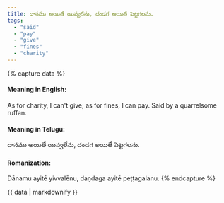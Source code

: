 ```yaml
---
title: దానము అయితే యివ్వలేను, దండగ అయితే పెట్టగలను.
tags:
  - "said"
  - "pay"
  - "give"
  - "fines"
  - "charity"
---
```


{% capture data %}
#### Meaning in English:
As for charity, I can't give; as for fines, I can pay.
Said by a quarrelsome ruffan.

#### Meaning in Telugu:
దానము అయితే యివ్వలేను, దండగ అయితే పెట్టగలను.

#### Romanization:
Dānamu ayitē yivvalēnu, daṇḍaga ayitē peṭṭagalanu.
{% endcapture %}

{{ data | markdownify }}

